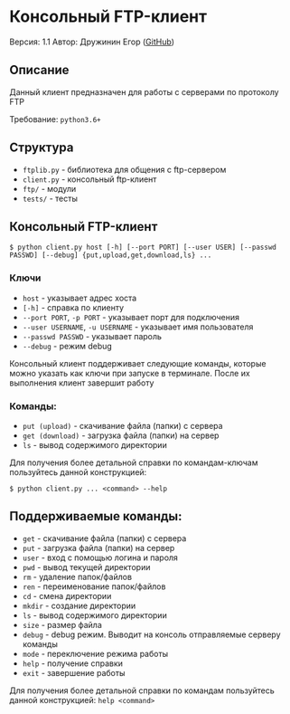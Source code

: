 # Консольный FTP-клиент

Версия: 1.1
Автор: Дружинин Егор ([GitHub](http://github.com/hexlify/))

## Описание

Данный клиент предназначен для работы с серверами по протоколу FTP

Требование: `python3.6+`

## Структура

+ `ftplib.py` - библиотека для общения с ftp-сервером
+ `client.py` - консольный ftp-клиент
+ `ftp/` - модули
+ `tests/` - тесты


## Консольный FTP-клиент

```
$ python client.py host [-h] [--port PORT] [--user USER] [--passwd PASSWD] [--debug] {put,upload,get,download,ls} ...
```

### Ключи

+  `host` - указывает адрес хоста
+ `[-h]` - справка по клиенту
+  `--port PORT`, `-p PORT` - указывает порт для подключения
+  `--user USERNAME`, `-u USERNAME` - указывает имя пользователя
+ `--passwd PASSWD` - указывает пароль
+ `--debug` - режим debug

Консольный клиент поддерживает следующие команды, которые можно указать как ключи при запуске в терминале. После их выполнения клиент завершит работу

### Команды:

+ `put (upload)` - скачивание файла (папки) с сервера
+ `get (download)` - загрузка файла (папки) на сервер
+ `ls` - вывод содержимого директории

Для получения более детальной справки по командам-ключам пользуйтесь данной конструкцией:

```
$ python client.py ... <command> --help
```

## Поддерживаемые команды:

+ `get` - скачивание файла (папки) с сервера
+ `put` - загрузка файла (папки) на сервер
+ `user` - вход с помощью логина и пароля
+ `pwd` - вывод текущей директории
+ `rm` - удаление папок/файлов
+ `ren` - переименование папок/файлов
+ `cd` - смена директории
+ `mkdir` - создание директории
+ `ls` - вывод содержимого директории
+ `size` - размер файла
+ `debug` - debug режим. Выводит на консоль отправляемые серверу команды
+ `mode` - переключение режима работы
+ `help` - получение справки
+ `exit` - завершение работы

Для получения более детальной справки по командам пользуйтесь данной конструкцией: `help <command>`
